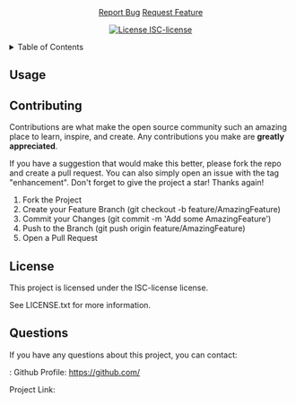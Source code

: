<h3 align="center"></h3>
    <p align="center"> 
    <br />
    <a href="undefined">Report Bug</a>
    <a href="undefined">Request Feature</a>
  </p>


<div align="center">

[![License ISC-license](https://img.shields.io/badge/License-ISC_license-yellow.svg)](https://opensource.org/licenses/ISC-license)

</div>

  <details>
  <summary>Table of Contents</summary>
  <ol>
    <li>
      <a href="#about-the-project">About The Project</a>
      <ul>
        <li><a href="#built-with">Built With</a></li>
      </ul>
    </li>
    <li>
      <a href="#getting-started">Getting Started</a>
      <ul>
        <li><a href="#prerequisites">Prerequisites</a></li>
        <li><a href="#usage">Installation</a></li>
      </ul>
    </li>
    <li><a href="#roadmap">Roadmap</a></li>
    <li><a href="#contributing">Contributing</a></li>
    <li><a href="#license">License</a></li>
    <li><a href="#questions">Questions/Contact</a></li>
  </ol>
</details>

## Usage

 <!-- <a href="">
    <img src="" alt="" width="600" height="400">
  </a> -->



## Contributing

Contributions are what make the open source community such an amazing place to learn, inspire, and create. Any contributions you make are **greatly appreciated**.

If you have a suggestion that would make this better, please fork the repo and create a pull request. You can also simply open an issue with the tag "enhancement".
Don't forget to give the project a star! Thanks again!

1. Fork the Project
2. Create your Feature Branch (git checkout -b feature/AmazingFeature)
3. Commit your Changes (git commit -m 'Add some AmazingFeature')
4. Push to the Branch (git push origin feature/AmazingFeature)
5. Open a Pull Request

## License

This project is licensed under the ISC-license license.

See LICENSE.txt for more information.

## Questions
If you have any questions about this project, you can contact:

: 
Github Profile: https://github.com/

Project Link: []()
